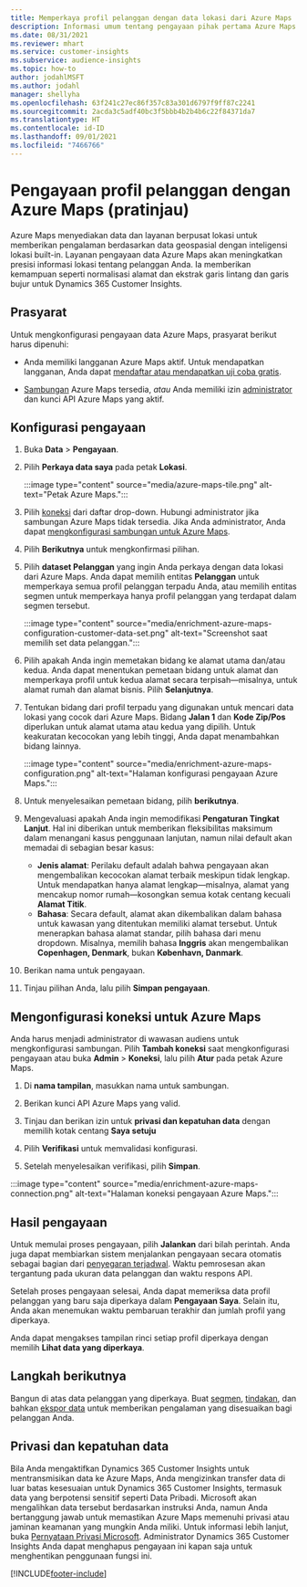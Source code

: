 ```yaml
---
title: Memperkaya profil pelanggan dengan data lokasi dari Azure Maps
description: Informasi umum tentang pengayaan pihak pertama Azure Maps.
ms.date: 08/31/2021
ms.reviewer: mhart
ms.service: customer-insights
ms.subservice: audience-insights
ms.topic: how-to
author: jodahlMSFT
ms.author: jodahl
manager: shellyha
ms.openlocfilehash: 63f241c27ec86f357c83a301d6797f9ff87c2241
ms.sourcegitcommit: 2acda3c5adf40bc3f5bbb4b2b4b6c22f84371da7
ms.translationtype: HT
ms.contentlocale: id-ID
ms.lasthandoff: 09/01/2021
ms.locfileid: "7466766"
---
```

# <a name="enrichment-of-customer-profiles-with-azure-maps-preview"></a>Pengayaan profil pelanggan dengan Azure Maps (pratinjau)

Azure Maps menyediakan data dan layanan berpusat lokasi untuk memberikan pengalaman berdasarkan data geospasial dengan inteligensi lokasi built-in. Layanan pengayaan data Azure Maps akan meningkatkan presisi informasi lokasi tentang pelanggan Anda. Ia memberikan kemampuan seperti normalisasi alamat dan ekstrak garis lintang dan garis bujur untuk Dynamics 365 Customer Insights.

## <a name="prerequisites"></a>Prasyarat

Untuk mengkonfigurasi pengayaan data Azure Maps, prasyarat berikut harus dipenuhi:

- Anda memiliki langganan Azure Maps aktif. Untuk mendapatkan langganan, Anda dapat [mendaftar atau mendapatkan uji coba gratis](https://azure.microsoft.com/services/azure-maps/).

- [Sambungan](connections.md) Azure Maps tersedia, *atau* Anda memiliki izin [administrator](permissions.md#administrator) dan kunci API Azure Maps yang aktif.

## <a name="configure-the-enrichment"></a>Konfigurasi pengayaan

1. Buka **Data** > **Pengayaan**. 

1. Pilih **Perkaya data saya** pada petak **Lokasi**.

   :::image type="content" source="media/azure-maps-tile.png" alt-text="Petak Azure Maps.":::

1. Pilih [koneksi](connections.md) dari daftar drop-down. Hubungi administrator jika sambungan Azure Maps tidak tersedia. Jika Anda administrator, Anda dapat [mengkonfigurasi sambungan untuk Azure Maps](#configure-the-connection-for-azure-maps). 

1. Pilih **Berikutnya** untuk mengkonfirmasi pilihan.

1. Pilih **dataset Pelanggan** yang ingin Anda perkaya dengan data lokasi dari Azure Maps. Anda dapat memilih entitas **Pelanggan** untuk memperkaya semua profil pelanggan terpadu Anda, atau memilih entitas segmen untuk memperkaya hanya profil pelanggan yang terdapat dalam segmen tersebut.

    :::image type="content" source="media/enrichment-azure-maps-configuration-customer-data-set.png" alt-text="Screenshot saat memilih set data pelanggan.":::

1. Pilih apakah Anda ingin memetakan bidang ke alamat utama dan/atau kedua. Anda dapat menentukan pemetaan bidang untuk alamat dan memperkaya profil untuk kedua alamat secara terpisah&mdash;misalnya, untuk alamat rumah dan alamat bisnis. Pilih **Selanjutnya**.

1. Tentukan bidang dari profil terpadu yang digunakan untuk mencari data lokasi yang cocok dari Azure Maps. Bidang **Jalan 1** dan **Kode Zip/Pos** diperlukan untuk alamat utama atau kedua yang dipilih. Untuk keakuratan kecocokan yang lebih tinggi, Anda dapat menambahkan bidang lainnya.

   :::image type="content" source="media/enrichment-azure-maps-configuration.png" alt-text="Halaman konfigurasi pengayaan Azure Maps.":::

1. Untuk menyelesaikan pemetaan bidang, pilih **berikutnya**.

1. Mengevaluasi apakah Anda ingin memodifikasi **Pengaturan Tingkat Lanjut**. Hal ini diberikan untuk memberikan fleksibilitas maksimum dalam menangani kasus penggunaan lanjutan, namun nilai default akan memadai di sebagian besar kasus:
   - **Jenis alamat**: Perilaku default adalah bahwa pengayaan akan mengembalikan kecocokan alamat terbaik meskipun tidak lengkap. Untuk mendapatkan hanya alamat lengkap&mdash;misalnya, alamat yang mencakup nomor rumah&mdash;kosongkan semua kotak centang kecuali **Alamat Titik**. 
   - **Bahasa**: Secara default, alamat akan dikembalikan dalam bahasa untuk kawasan yang ditentukan memiliki alamat tersebut. Untuk menerapkan bahasa alamat standar, pilih bahasa dari menu dropdown. Misalnya, memilih bahasa **Inggris** akan mengembalikan **Copenhagen, Denmark**, bukan **København, Danmark**.

1. Berikan nama untuk pengayaan.

1. Tinjau pilihan Anda, lalu pilih **Simpan pengayaan**.

## <a name="configure-the-connection-for-azure-maps"></a>Mengonfigurasi koneksi untuk Azure Maps

Anda harus menjadi administrator di wawasan audiens untuk mengkonfigurasi sambungan. Pilih **Tambah koneksi** saat mengkonfigurasi pengayaan atau buka **Admin** > **Koneksi**, lalu pilih **Atur** pada petak Azure Maps.

1. Di **nama tampilan**, masukkan nama untuk sambungan.

1. Berikan kunci API Azure Maps yang valid.

1. Tinjau dan berikan izin untuk **privasi dan kepatuhan data** dengan memilih kotak centang **Saya setuju**

1. Pilih **Verifikasi** untuk memvalidasi konfigurasi.

1. Setelah menyelesaikan verifikasi, pilih **Simpan**.

:::image type="content" source="media/enrichment-azure-maps-connection.png" alt-text="Halaman koneksi pengayaan Azure Maps.":::

## <a name="enrichment-results"></a>Hasil pengayaan

Untuk memulai proses pengayaan, pilih **Jalankan** dari bilah perintah. Anda juga dapat membiarkan sistem menjalankan pengayaan secara otomatis sebagai bagian dari [penyegaran terjadwal](system.md#schedule-tab). Waktu pemrosesan akan tergantung pada ukuran data pelanggan dan waktu respons API.

Setelah proses pengayaan selesai, Anda dapat memeriksa data profil pelanggan yang baru saja diperkaya dalam **Pengayaan Saya**. Selain itu, Anda akan menemukan waktu pembaruan terakhir dan jumlah profil yang diperkaya.

Anda dapat mengakses tampilan rinci setiap profil diperkaya dengan memilih **Lihat data yang diperkaya**.

## <a name="next-steps"></a>Langkah berikutnya

Bangun di atas data pelanggan yang diperkaya. Buat [segmen](segments.md), [tindakan](measures.md), dan bahkan [ekspor data](export-destinations.md) untuk memberikan pengalaman yang disesuaikan bagi pelanggan Anda.

## <a name="data-privacy-and-compliance"></a>Privasi dan kepatuhan data

Bila Anda mengaktifkan Dynamics 365 Customer Insights untuk mentransmisikan data ke Azure Maps, Anda mengizinkan transfer data di luar batas kesesuaian untuk Dynamics 365 Customer Insights, termasuk data yang berpotensi sensitif seperti Data Pribadi. Microsoft akan mengalihkan data tersebut berdasarkan instruksi Anda, namun Anda bertanggung jawab untuk memastikan Azure Maps memenuhi privasi atau jaminan keamanan yang mungkin Anda miliki. Untuk informasi lebih lanjut, buka [Pernyataan Privasi Microsoft](https://go.microsoft.com/fwlink/?linkid=396732).
Administrator Dynamics 365 Customer Insights Anda dapat menghapus pengayaan ini kapan saja untuk menghentikan penggunaan fungsi ini.

[!INCLUDE[footer-include](../includes/footer-banner.md)]
